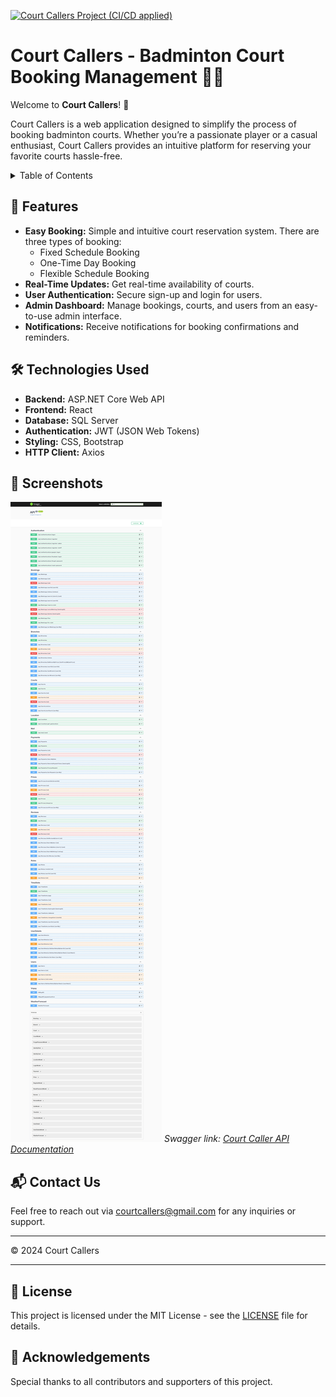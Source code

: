 [![Court Callers Project (CI/CD applied)](https://github.com/halinhtvn3a/SWP391_Project/actions/workflows/ci-script.yml/badge.svg)](https://github.com/halinhtvn3a/SWP391_Project/actions/workflows/ci-script.yml)

# Court Callers - Badminton Court Booking Management 🎾🏸
Welcome to **Court Callers**! 🎉

Court Callers is a web application designed to simplify the process of booking badminton courts. Whether you’re a passionate player or a casual enthusiast, Court Callers provides an intuitive platform for reserving your favorite courts hassle-free.

<details>
  <summary>Table of Contents</summary>
  <ol>
    <li><a href="#-features">Features</a></li>
    <li><a href="#-technologies-used">Technologies Used</a></li>
    <li><a href="#-screenshots">Screenshots</a></li>
    <li><a href="#-contact-us">Contact Us</a></li>
    <li><a href="#-license">License</a></li>
    <li><a href="#-acknowledgements">Acknowledgements</a></li>
  </ol>
</details>

## 🚀 Features
- **Easy Booking:** Simple and intuitive court reservation system. There are three types of booking:
  - Fixed Schedule Booking
  - One-Time Day Booking
  - Flexible Schedule Booking
- **Real-Time Updates:** Get real-time availability of courts.
- **User Authentication:** Secure sign-up and login for users.
- **Admin Dashboard:** Manage bookings, courts, and users from an easy-to-use admin interface.
- **Notifications:** Receive notifications for booking confirmations and reminders.

## 🛠️ Technologies Used
- **Backend:** ASP.NET Core Web API
- **Frontend:** React
- **Database:** SQL Server
- **Authentication:** JWT (JSON Web Tokens)
- **Styling:** CSS, Bootstrap
- **HTTP Client:** Axios

## 📸 Screenshots
![APIPage](https://github.com/halinhtvn3a/SWP391_Project/blob/main/screenshots/Swagger.jpeg)
*Swagger link: [Court Caller API Documentation](https://courtcaller.azurewebsites.net/swagger/index.html)*

## 📬 Contact Us
Feel free to reach out via [courtcallers@gmail.com](mailto:courtcallers@gmail.com) for any inquiries or support.

---

&#169; 2024 Court Callers

---

## 📄 License
This project is licensed under the MIT License - see the [LICENSE](LICENSE) file for details.

## 🌟 Acknowledgements
Special thanks to all contributors and supporters of this project.

